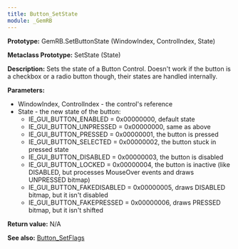 ```yaml
---
title: Button_SetState
module: _GemRB
---
```


**Prototype:** GemRB.SetButtonState (WindowIndex, ControlIndex, State)

**Metaclass Prototype:** SetState (State)

**Description:** Sets the state of a Button Control. Doesn't work if the button 
is a checkbox or a radio button though, their states are handled internally.

**Parameters:**
  * WindowIndex, ControlIndex  - the control's reference
  * State - the new state of the button:
    * IE_GUI_BUTTON_ENABLED    = 0x00000000, default state
    * IE_GUI_BUTTON_UNPRESSED  = 0x00000000, same as above
    * IE_GUI_BUTTON_PRESSED    = 0x00000001, the button is pressed
    * IE_GUI_BUTTON_SELECTED   = 0x00000002, the button stuck in pressed state
    * IE_GUI_BUTTON_DISABLED   = 0x00000003, the button is disabled 
    * IE_GUI_BUTTON_LOCKED     = 0x00000004, the button is inactive (like DISABLED, but processes MouseOver events and draws UNPRESSED bitmap)
    * IE_GUI_BUTTON_FAKEDISABLED      = 0x00000005, draws DISABLED bitmap, but it isn't disabled
    * IE_GUI_BUTTON_FAKEPRESSED     = 0x00000006, draws PRESSED bitmap, but it isn't shifted

**Return value:** N/A

**See also:** [Button_SetFlags](Button_SetFlags.md)
